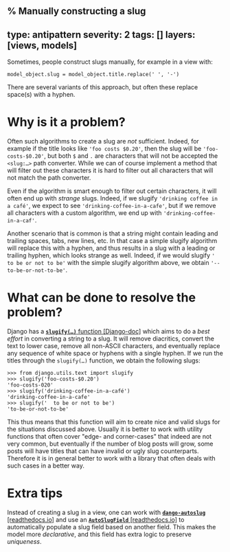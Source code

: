 % Manually constructing a slug
---
type: antipattern
severity: 2
tags: []
layers: [views, models]
---

Sometimes, people construct slugs manually, for example in a view with:

```python3
model_object.slug = model_object.title.replace(' ', '-')
```

There are several variants of this approach, but often these replace space(s)
with a hyphen.

# Why is it a problem?

Often such algorithms to create a slug are *not* sufficient. Indeed, for example if the
title looks like `'foo costs $0.20'`, then the slug will be `'foo-costs-$0.20'`, but both
`$` and `.` are characters that will not be accepted the <code>&lt;slug:&hellip;&gt;</code>
path converter. While we can of course implement a method that will filter out these characters
it is hard to filter out all characters that will not match the path converter.

Even if the algorithm is smart enough to filter out certain characters, it will often end up with
*strange* slugs. Indeed, if we slugify `'drinking coffee in a café'`, we expect to see
`'drinking-coffee-in-a-cafe'`, but if we remove all characters with a custom algorithm, we end up
with `'drinking-coffee-in-a-caf'`.

Another scenario that is common is that a string might contain leading and trailing spaces, tabs, new lines, etc.
In that case a simple slugify algorithm will replace this with a hyphen, and thus results in a slug
with a leading or trailing hyphen, which looks strange as well. Indeed, if we would slugify `'  to be or not to be'`
with the simple slugify algorithm above, we obtain `'--to-be-or-not-to-be'`.

# What can be done to resolve the problem?

Django has a [**<code>slugify(&hellip;)</code>** function [Django-doc]](https://docs.djangoproject.com/en/dev/ref/utils/#django.utils.text.slugify)
which aims to do a *best effort* in converting a string to a slug. It will remove diacritics, convert
the text to lower case, remove all non-ASCII characters, and eventually replace any sequence of white space
or hyphens with a single hyphen. If we run the titles through the <code>slugify(&hellip;)</code> function, we obtain the
following slugs:

```pycon
>>> from django.utils.text import slugify
>>> slugify('foo-costs-$0.20')
'foo-costs-020'
>>> slugify('drinking-coffee-in-a-café')
'drinking-coffee-in-a-cafe'
>>> slugify('  to be or not to be')
'to-be-or-not-to-be'
```

This thus means that this function will aim to create nice and valid slugs for the situations discussed above.
Usually it is better to work with utility functions that often cover "edge- and corner-cases" that indeed are not
very common, but eventually if the number of blog posts will grow, some posts will have titles that can have invalid
or ugly slug counterparts. Therefore it is in general better to work with a library that often deals with
such cases in a better way.

# Extra tips

Instead of creating a slug in a view, one can work with [**`dango-autoslug`** [readthedocs.io]](https://django-autoslug.readthedocs.io/en/latest/)
and use an [**`AutoSlugField`** [readthedocs.io]](https://django-autoslug.readthedocs.io/en/latest/fields.html#autoslug.fields.AutoSlugField)
to automatically populate a slug field based on another field. This makes the model more *declarative*, and this field
has extra logic to preserve *uniqueness*.
